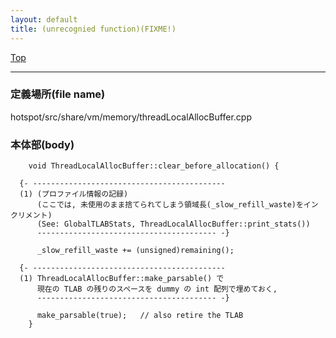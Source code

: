 ```yaml
---
layout: default
title: (unrecognied function)(FIXME!)
---
```

[Top](../index.html)

--- 
### 定義場所(file name)
hotspot/src/share/vm/memory/threadLocalAllocBuffer.cpp


### 本体部(body)
```
	void ThreadLocalAllocBuffer::clear_before_allocation() {

  {- -------------------------------------------
  (1) (プロファイル情報の記録) 
      (ここでは, 未使用のまま捨てられてしまう領域長(_slow_refill_waste)をインクリメント)
      (See: GlobalTLABStats, ThreadLocalAllocBuffer::print_stats())
      ---------------------------------------- -}

	  _slow_refill_waste += (unsigned)remaining();

  {- -------------------------------------------
  (1) ThreadLocalAllocBuffer::make_parsable() で
      現在の TLAB の残りのスペースを dummy の int 配列で埋めておく, 
      ---------------------------------------- -}

	  make_parsable(true);   // also retire the TLAB
	}
	
```


